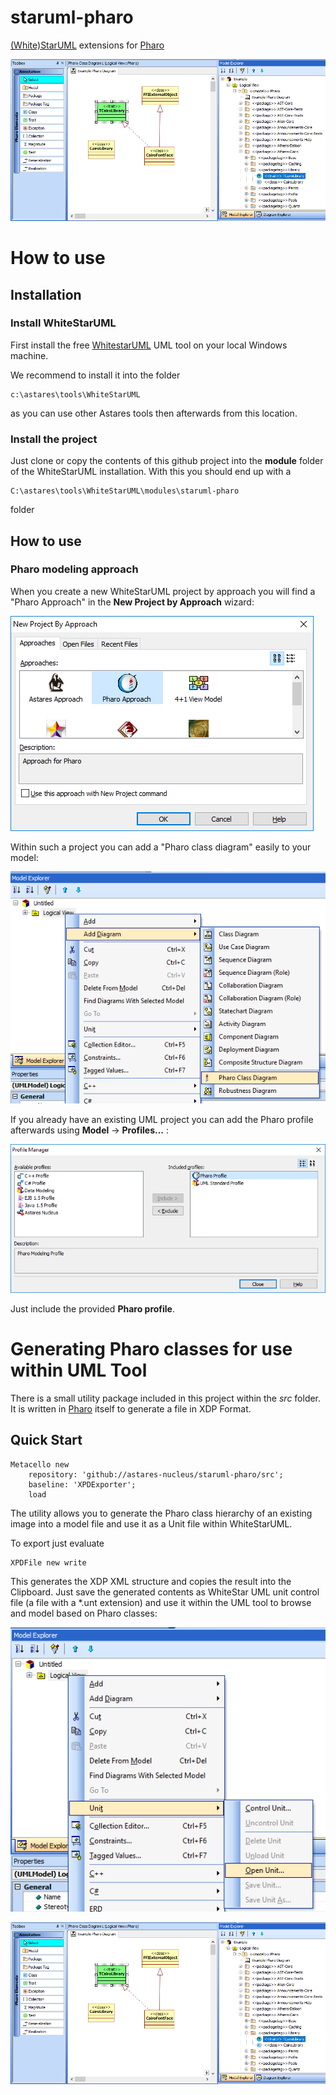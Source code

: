 # staruml-pharo
[(White)StarUML](https://sourceforge.net/projects/whitestaruml/files/) extensions for [Pharo](http://www.pharo.org)

![alt text](doc/screen005.png "Use Pharo classes within WhiteStarUML")

# How to use

## Installation 
### Install WhiteStarUML

First install the free [WhitestarUML](https://sourceforge.net/projects/whitestaruml/files/) UML tool on your local Windows machine.

We recommend to install it into the folder

```
c:\astares\tools\WhiteStarUML
```

as you can use other Astares tools then afterwards from this location.

### Install the project

Just clone or copy the contents of this github project into the **module** folder of the WhiteStarUML installation. With this you should end up with a 

```
C:\astares\tools\WhiteStarUML\modules\staruml-pharo
```
folder

## How to use

### Pharo modeling approach

When you create a new WhiteStarUML project by approach you will find a "Pharo Approach" in the **New Project by Approach** wizard:

![alt text](doc/screen001.png "Pharo approach")

Within such a project you can add a "Pharo class diagram" easily to your model:

![alt text](doc/screen002.png "Pharo class diagram")

If you already have an existing UML project you can add the Pharo profile afterwards using **Model** -> **Profiles...** :

![alt text](doc/screen003.png "Including Pharo profile")

Just include the provided **Pharo profile**.

# Generating Pharo classes for use within UML Tool

There is a small utility package included in this project within the *src* folder. It is written in [Pharo](http://www.pharo.org) itself to generate a file in XDP Format. 

## Quick Start

```Smalltalk
Metacello new 
	repository: 'github://astares-nucleus/staruml-pharo/src';
	baseline: 'XPDExporter';
	load 	
```

The utility allows you to generate the Pharo class hierarchy of an existing image into a model file and use it as a Unit file within WhiteStarUML.

To export just evaluate

```Smalltalk
XPDFile new write
```

This generates the XDP XML structure and copies the result into the Clipboard. Just save the generated contents as WhiteStar UML unit control file (a file with a *.unt extension) and use it within the UML tool to browse and model based on Pharo classes:

![alt text](doc/screen004.png "Open a Unit file")

![alt text](doc/screen005.png "Use Pharo classes within WhiteStarUML")


